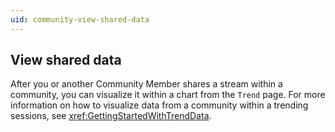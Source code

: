```yaml
---
uid: community-view-shared-data
---
```


## View shared data

After you or another Community Member shares a stream within a community, you can visualize it within a chart from the `Trend` page. For more information on how to visualize data from a community within a trending sessions, see <xref:GettingStartedWithTrendData>.